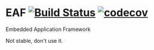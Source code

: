 # EAF [![Build Status](https://travis-ci.org/qgymib/EAF.svg?branch=master)](https://travis-ci.org/qgymib/EAF) [![codecov](https://codecov.io/gh/qgymib/EAF/branch/master/graph/badge.svg)](https://codecov.io/gh/qgymib/EAF)
Embedded Application Framework

Not stable, don't use it.
